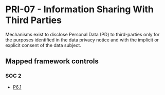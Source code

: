 # PRI-07 - Information Sharing With Third Parties
Mechanisms exist to disclose Personal Data (PD) to third-parties only for the purposes identified in the data privacy notice and with the implicit or explicit consent of the data subject. 
## Mapped framework controls
### SOC 2
- [P6.1](../soc2/p61.md)